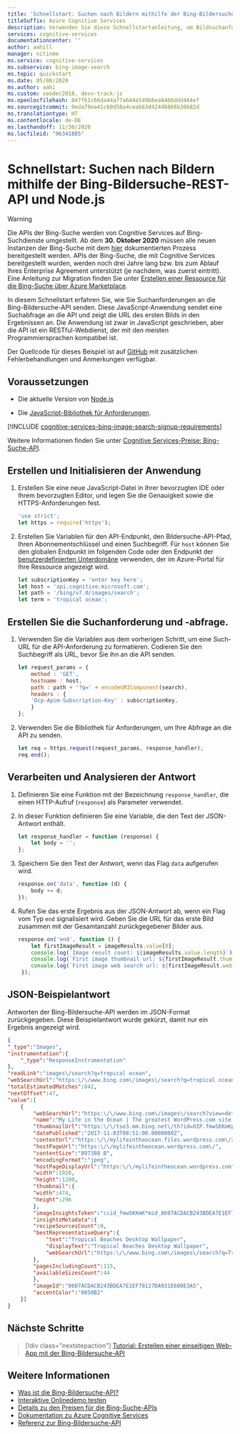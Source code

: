 ```yaml
---
title: 'Schnellstart: Suchen nach Bildern mithilfe der Bing-Bildersuche-REST-API und Node.js'
titleSuffix: Azure Cognitive Services
description: Verwenden Sie diese Schnellstartanleitung, um Bildsuchanforderungen mithilfe von JavaScript und JSON-Antworten an die Bing-Bildersuche-REST-API zu senden.
services: cognitive-services
documentationcenter: ''
author: aahill
manager: nitinme
ms.service: cognitive-services
ms.subservice: bing-image-search
ms.topic: quickstart
ms.date: 05/08/2020
ms.author: aahi
ms.custom: seodec2018, devx-track-js
ms.openlocfilehash: 847f61c66da44af7a644a549b6ea8466ddd464ef
ms.sourcegitcommit: 9eda79ea41c60d58a4ceab63d424d6866b38b82d
ms.translationtype: HT
ms.contentlocale: de-DE
ms.lasthandoff: 11/30/2020
ms.locfileid: "96341885"
---
```

# <a name="quickstart-search-for-images-using-the-bing-image-search-rest-api-and-nodejs"></a>Schnellstart: Suchen nach Bildern mithilfe der Bing-Bildersuche-REST-API und Node.js

> [!WARNING]
> Die APIs der Bing-Suche werden von Cognitive Services auf Bing-Suchdienste umgestellt. Ab dem **30. Oktober 2020** müssen alle neuen Instanzen der Bing-Suche mit dem [hier](/bing/search-apis/bing-web-search/create-bing-search-service-resource) dokumentierten Prozess bereitgestellt werden.
> APIs der Bing-Suche, die mit Cognitive Services bereitgestellt wurden, werden noch drei Jahre lang bzw. bis zum Ablauf Ihres Enterprise Agreement unterstützt (je nachdem, was zuerst eintritt).
> Eine Anleitung zur Migration finden Sie unter [Erstellen einer Ressource für die Bing-Suche über Azure Marketplace](/bing/search-apis/bing-web-search/create-bing-search-service-resource).

In diesem Schnellstart erfahren Sie, wie Sie Suchanforderungen an die Bing-Bildersuche-API senden. Diese JavaScript-Anwendung sendet eine Suchabfrage an die API und zeigt die URL des ersten Bilds in den Ergebnissen an. Die Anwendung ist zwar in JavaScript geschrieben, aber die API ist ein RESTful-Webdienst, der mit den meisten Programmiersprachen kompatibel ist.

Der Quellcode für dieses Beispiel ist auf [GitHub](https://github.com/Azure-Samples/cognitive-services-REST-api-samples/blob/master/nodejs/Search/BingImageSearchv7Quickstart.js) mit zusätzlichen Fehlerbehandlungen und Anmerkungen verfügbar.

## <a name="prerequisites"></a>Voraussetzungen

* Die aktuelle Version von [Node.js](https://nodejs.org/en/download/)

* Die [JavaScript-Bibliothek für Anforderungen](https://github.com/request/request).

[!INCLUDE [cognitive-services-bing-image-search-signup-requirements](../../../../includes/cognitive-services-bing-image-search-signup-requirements.md)]

Weitere Informationen finden Sie unter [Cognitive Services-Preise: Bing-Suche-API](https://azure.microsoft.com/pricing/details/cognitive-services/search-api/).

## <a name="create-and-initialize-the-application"></a>Erstellen und Initialisieren der Anwendung

1. Erstellen Sie eine neue JavaScript-Datei in Ihrer bevorzugten IDE oder Ihrem bevorzugten Editor, und legen Sie die Genauigkeit sowie die HTTPS-Anforderungen fest.

    ```javascript
    'use strict';
    let https = require('https');
    ```

2. Erstellen Sie Variablen für den API-Endpunkt, den Bildersuche-API-Pfad, Ihren Abonnementschlüssel und einen Suchbegriff. Für `host` können Sie den globalen Endpunkt im folgenden Code oder den Endpunkt der [benutzerdefinierten Unterdomäne](../../../cognitive-services/cognitive-services-custom-subdomains.md) verwenden, der im Azure-Portal für Ihre Ressource angezeigt wird.

    ```javascript
    let subscriptionKey = 'enter key here';
    let host = 'api.cognitive.microsoft.com';
    let path = '/bing/v7.0/images/search';
    let term = 'tropical ocean';
    ```

## <a name="construct-the-search-request-and-query"></a>Erstellen Sie die Suchanforderung und -abfrage.

1. Verwenden Sie die Variablen aus dem vorherigen Schritt, um eine Such-URL für die API-Anforderung zu formatieren. Codieren Sie den Suchbegriff als URL, bevor Sie ihn an die API senden.

    ```javascript
    let request_params = {
        method : 'GET',
        hostname : host,
        path : path + '?q=' + encodeURIComponent(search),
        headers : {
        'Ocp-Apim-Subscription-Key' : subscriptionKey,
        }
    };
    ```

2. Verwenden Sie die Bibliothek für Anforderungen, um Ihre Abfrage an die API zu senden. 
    ```javascript
    let req = https.request(request_params, response_handler);
    req.end();
    ```

## <a name="handle-and-parse-the-response"></a>Verarbeiten und Analysieren der Antwort

1. Definieren Sie eine Funktion mit der Bezeichnung `response_handler`, die einen HTTP-Aufruf (`response`) als Parameter verwendet. 

2. In dieser Funktion definieren Sie eine Variable, die den Text der JSON-Antwort enthält. 

    ```javascript
    let response_handler = function (response) {
        let body = '';
    };
    ```

3. Speichern Sie den Text der Antwort, wenn das Flag `data` aufgerufen wird.

    ```javascript
    response.on('data', function (d) {
        body += d;
    });
    ```

4. Rufen Sie das erste Ergebnis aus der JSON-Antwort ab, wenn ein Flag vom Typ `end` signalisiert wird. Geben Sie die URL für das erste Bild zusammen mit der Gesamtanzahl zurückgegebener Bilder aus.

    ```javascript
    response.on('end', function () {
        let firstImageResult = imageResults.value[0];
        console.log(`Image result count: ${imageResults.value.length}`);
        console.log(`First image thumbnail url: ${firstImageResult.thumbnailUrl}`);
        console.log(`First image web search url: ${firstImageResult.webSearchUrl}`);
     });
    ```

## <a name="example-json-response"></a>JSON-Beispielantwort

Antworten der Bing-Bildersuche-API werden im JSON-Format zurückgegeben. Diese Beispielantwort wurde gekürzt, damit nur ein Ergebnis angezeigt wird.

```json
{
"_type":"Images",
"instrumentation":{
    "_type":"ResponseInstrumentation"
},
"readLink":"images\/search?q=tropical ocean",
"webSearchUrl":"https:\/\/www.bing.com\/images\/search?q=tropical ocean&FORM=OIIARP",
"totalEstimatedMatches":842,
"nextOffset":47,
"value":[
    {
        "webSearchUrl":"https:\/\/www.bing.com\/images\/search?view=detailv2&FORM=OIIRPO&q=tropical+ocean&id=8607ACDACB243BDEA7E1EF78127DA931E680E3A5&simid=608027248313960152",
        "name":"My Life in the Ocean | The greatest WordPress.com site in ...",
        "thumbnailUrl":"https:\/\/tse3.mm.bing.net\/th?id=OIP.fmwSKKmKpmZtJiBDps1kLAHaEo&pid=Api",
        "datePublished":"2017-11-03T08:51:00.0000000Z",
        "contentUrl":"https:\/\/mylifeintheocean.files.wordpress.com\/2012\/11\/tropical-ocean-wallpaper-1920x12003.jpg",
        "hostPageUrl":"https:\/\/mylifeintheocean.wordpress.com\/",
        "contentSize":"897388 B",
        "encodingFormat":"jpeg",
        "hostPageDisplayUrl":"https:\/\/mylifeintheocean.wordpress.com",
        "width":1920,
        "height":1200,
        "thumbnail":{
        "width":474,
        "height":296
        },
        "imageInsightsToken":"ccid_fmwSKKmK*mid_8607ACDACB243BDEA7E1EF78127DA931E680E3A5*simid_608027248313960152*thid_OIP.fmwSKKmKpmZtJiBDps1kLAHaEo",
        "insightsMetadata":{
        "recipeSourcesCount":0,
        "bestRepresentativeQuery":{
            "text":"Tropical Beaches Desktop Wallpaper",
            "displayText":"Tropical Beaches Desktop Wallpaper",
            "webSearchUrl":"https:\/\/www.bing.com\/images\/search?q=Tropical+Beaches+Desktop+Wallpaper&id=8607ACDACB243BDEA7E1EF78127DA931E680E3A5&FORM=IDBQDM"
        },
        "pagesIncludingCount":115,
        "availableSizesCount":44
        },
        "imageId":"8607ACDACB243BDEA7E1EF78127DA931E680E3A5",
        "accentColor":"0050B2"
    }]
}
```

## <a name="next-steps"></a>Nächste Schritte

> [!div class="nextstepaction"]
> [Tutorial: Erstellen einer einseitigen Web-App mit der Bing-Bildersuche-API](../tutorial-bing-image-search-single-page-app.md)

## <a name="see-also"></a>Weitere Informationen

* [Was ist die Bing-Bildersuche-API?](../overview.md)  
* [Interaktive Onlinedemo testen](https://azure.microsoft.com/services/cognitive-services/bing-image-search-api/)
* [Details zu den Preisen für die Bing-Suche-APIs](https://azure.microsoft.com/pricing/details/cognitive-services/search-api/) 
* [Dokumentation zu Azure Cognitive Services](../../index.yml)
* [Referenz zur Bing-Bildersuche-API](/rest/api/cognitiveservices-bingsearch/bing-images-api-v7-reference)
